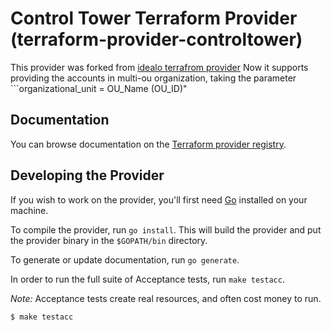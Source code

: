 # Control Tower Terraform Provider (terraform-provider-controltower)
This provider was forked from [idealo terrafrom provider](https://github.com/idealo/terraform-provider-controltower)
Now it supports providing the accounts in multi-ou organization, taking the parameter ```organizational_unit = OU_Name (OU_ID)"
## Documentation

You can browse documentation on the [Terraform provider registry](https://registry.terraform.io/providers/kuznetsov17/controltower/latest/docs).

## Developing the Provider

If you wish to work on the provider, you'll first need [Go](http://www.golang.org) installed on your machine.

To compile the provider, run `go install`. This will build the provider and put the provider binary in the `$GOPATH/bin` directory.

To generate or update documentation, run `go generate`.

In order to run the full suite of Acceptance tests, run `make testacc`.

*Note:* Acceptance tests create real resources, and often cost money to run.

```sh
$ make testacc
```
